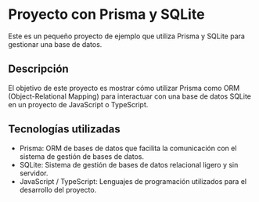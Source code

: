 # Proyecto con Prisma y SQLite

Este es un pequeño proyecto de ejemplo que utiliza Prisma y SQLite para gestionar una base de datos.

## Descripción

El objetivo de este proyecto es mostrar cómo utilizar Prisma como ORM (Object-Relational Mapping) para interactuar con una base de datos SQLite en un proyecto de JavaScript o TypeScript.

## Tecnologías utilizadas

- Prisma: ORM de bases de datos que facilita la comunicación con el sistema de gestión de bases de datos.
- SQLite: Sistema de gestión de bases de datos relacional ligero y sin servidor.
- JavaScript / TypeScript: Lenguajes de programación utilizados para el desarrollo del proyecto.

